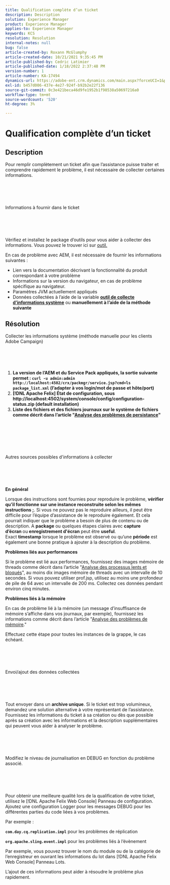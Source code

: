 ```yaml
---
title: Qualification complète d’un ticket
description: Description
solution: Experience Manager
product: Experience Manager
applies-to: Experience Manager
keywords: KCS
resolution: Resolution
internal-notes: null
bug: false
article-created-by: Roxann McGlumphy
article-created-date: 10/21/2021 9:35:45 PM
article-published-by: Cedric Latimier
article-published-date: 1/18/2022 2:37:48 PM
version-number: 1
article-number: KA-17494
dynamics-url: https://adobe-ent.crm.dynamics.com/main.aspx?forceUCI=1&pagetype=entityrecord&etn=knowledgearticle&id=8e3243d7-b632-ec11-b6e5-000d3a5ba97a
exl-id: b457d006-437e-4e27-924f-b92b2e22f136
source-git-commit: 0c3e421beca46d9fe1952b1f98538a50697216a0
workflow-type: tm+mt
source-wordcount: '520'
ht-degree: 3%

---
```


# Qualification complète d’un ticket

## Description


Pour remplir complètement un ticket afin que l’assistance puisse traiter et comprendre rapidement le problème, il est nécessaire de collecter certaines informations.
<br><br><br><br> <br><br>Informations à fournir dans le ticket<br><br><br><br> <br><br>
Vérifiez et installez le package d’outils pour vous aider à collecter des informations. Vous pouvez le trouver ici sur [outil.](https://helpx.adobe.com/experience-manager/kb/index/tools.html)

En cas de problème avec AEM, il est nécessaire de fournir les informations suivantes :

- Lien vers la documentation décrivant la fonctionnalité du produit correspondant à votre problème
- Informations sur la version du navigateur, en cas de problème spécifique au navigateur.
- Paramètres JVM actuellement appliqués
- Données collectées à l’aide de la variable <b>[outil de collecte d’informations système](https://helpx.adobe.com/experience-manager/kb/support-info-collector.html)</b> ou <b>manuellement à l’aide de la méthode suivante</b>



## Résolution

Collecter les informations système (méthode manuelle pour les clients Adobe Campaign)<br><br><br><br> 
1. <b>La version de l’AEM et du Service Pack appliqués, la sortie suivante permet : `curl -u admin:admin http://localhost:4502/crx/packmgr/service.jsp?cmd=ls  package_list.xml` (l’adapter à vos login/mot de passe et hôte/port)</b>
2. <b>[!DNL Apache Felix] État de configuration, sous http://localhost:4502/system/console/config/configuration-status.zip (default installation)</b>
3. <b>Liste des fichiers et des fichiers journaux sur le système de fichiers comme décrit dans l’article &quot;[Analyse des problèmes de persistance](https://helpx.adobe.com/experience-manager/kb/AnalyzePersistenceProblems.html)&quot;</b>

<br><br><br><br> <br><br>Autres sources possibles d&#39;informations à collecter<br><br><br><br> <br><br>
<b>En général</b>

Lorsque des instructions sont fournies pour reproduire le problème, <b>vérifier qu’il fonctionne sur une instance reconstruite selon les mêmes instructions ;</b>. Si vous ne pouvez pas le reproduire ailleurs, il peut être difficile pour l’équipe d’assistance de le reproduire également. Et cela pourrait indiquer que le problème a besoin de plus de contenu ou de description.
A <b>package</b> ou quelques étapes claires avec <b>capture d’écran </b>ou<b> enregistrement d&#39;écran</b> peut être <b>useful</b>. Exact <b>timestamp</b> lorsque le problème est observé ou qu’une <b>période</b> est également une bonne pratique à ajouter à la description du problème.

<b>Problèmes liés aux performances</b>

Si le problème est lié aux performances, fournissez des images mémoire de threads comme décrit dans l’article &quot;[Analyse des processus lents et bloqués](https://helpx.adobe.com/experience-manager/kb/AnalyzeSlowAndBlockedProcesses.html)&quot;, au moins dix images mémoire de threads avec un intervalle de 10 secondes. Si vous pouvez utiliser prof.jsp, utilisez au moins une profondeur de pile de 64 avec un intervalle de 200 ms. Collectez ces données pendant environ cinq minutes.

<b>Problèmes liés à la mémoire</b>

En cas de problème lié à la mémoire (un message d’insuffisance de mémoire s’affiche dans vos journaux, par exemple), fournissez les informations comme décrit dans l’article &quot;[Analyse des problèmes de mémoire](https://helpx.adobe.com/experience-manager/kb/AnalyzeMemoryProblems.html).&quot;

Effectuez cette étape pour toutes les instances de la grappe, le cas échéant.
<br><br><br><br> <br><br>Envoi/ajout des données collectées<br><br><br><br> <br><br>
Tout envoyer dans un <b>archive unique</b>. Si le ticket est trop volumineux, demandez une solution alternative à votre représentant de l’assistance. Fournissez les informations du ticket à sa création ou dès que possible après sa création avec les informations et la description supplémentaires qui peuvent vous aider à analyser le problème.
<br><br><br><br> <br><br>Modifiez le niveau de journalisation en DEBUG en fonction du problème associé.<br><br><br><br> <br><br>
Pour obtenir une meilleure qualité lors de la qualification de votre ticket, utilisez le [!DNL Apache Felix Web Console]  Panneau de configuration. Ajoutez une configuration Logger pour les messages DEBUG pour les différentes parties du code liées à vos problèmes.

Par exemple :

<b>`com.day.cq.replication.impl`</b> pour les problèmes de réplication

<b>`org.apache.sling.event.impl`</b> pour les problèmes liés à l’évènement

Par exemple, vous pouvez trouver le nom du module ou de la catégorie de l’enregistreur en ouvrant les informations du lot dans [!DNL Apache Felix Web Console]  Panneau Lots.

L’ajout de ces informations peut aider à résoudre le problème plus rapidement.

